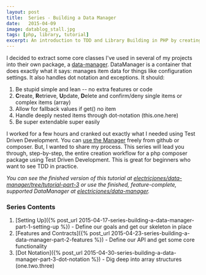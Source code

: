 ```yaml
---
layout: post
title:  Series - Building a Data Manager
date:   2015-04-09
image: datablog_stall.jpg
tags: [php, library, tutorial]
excerpt: An introduction to TDD and Library Building in PHP by creating a full data manager with array access, dot notation, and helpers.
---
```


I decided to extract some core classes I've used in several of my projects into their own package, a [data-manager](https://github.com/electricjones/data-manager). DataManager is a container that does exactly what it says: manages item data for things like configuration settings. It also handles dot notation and exceptions. It should:

1.  Be stupid simple and lean -- no extra features or code
2.  **C**reate, **R**etrieve, **U**pdate, **D**elete and confirm/deny single items or complex items (array)
3.  Allow for fallback values if get() no item
4.  Handle deeply nested items through dot-notation (this.one.here)
5.  Be super extendable super easily

I worked for a few hours and cranked out exactly what I needed using Test Driven Development. You can [use the Manager](https://github.com/electricjones/data-manager) freely from github or composer. But, I wanted to share my process. This series will lead you through, step-by-step, the entire creation workflow for a php composer package using Test Driven Development. This is great for beginners who want to see TDD in practice.

_You can see the finished version of this tutorial at [electricjones/data-manager/tree/tutorial-part-3](https://github.com/electricjones/data-manager/tree/tutorial-part-3) or use the finished, feature-complete, supported DataManager at [electricjones/data-manager](https://github.com/electricjones/data-manager)._


### Series Contents
1.  [Setting Up]({% post_url 2015-04-17-series-building-a-data-manager-part-1-setting-up %}) - Define our goals and get our skeleton in place
2.  [Features and Contracts]({% post_url 2015-04-23-series-building-a-data-manager-part-2-features %}) - Define our API and get some core functionality
3.  [Dot Notation]({% post_url 2015-04-30-series-building-a-data-manager-part-3-dot-notation %}) - Dig deep into array structures (one.two.three)
